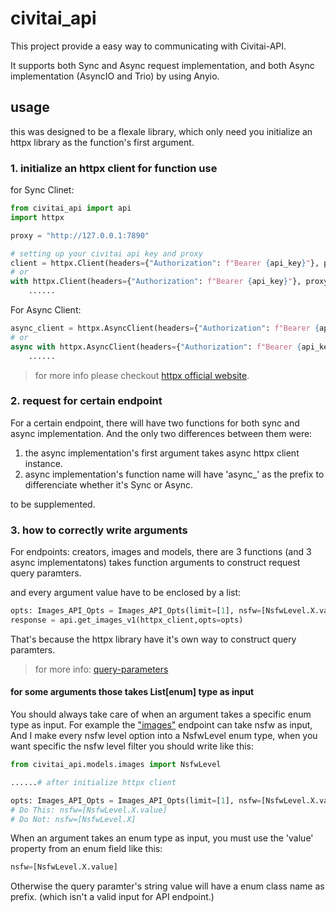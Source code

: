 # civitai_api

This project provide a easy way to communicating with Civitai-API.

It supports both Sync and Async request implementation, and both Async implementation (AsyncIO and Trio) by using Anyio.

## usage

this was designed to be a flexale library, which only need you initialize an httpx library as the function's first argument.

### 1. initialize an httpx client for function use

for Sync Clinet:

```python
from civitai_api import api
import httpx

proxy = "http://127.0.0.1:7890"

# setting up your civitai api key and proxy
client = httpx.Client(headers={"Authorization": f"Bearer {api_key}"}, proxy = proxy)
# or 
with httpx.Client(headers={"Authorization": f"Bearer {api_key}"}, proxy = proxy) as client:
    ......
```

For Async Client:

```python
async_client = httpx.AsyncClient(headers={"Authorization": f"Bearer {api_key}"}, proxy = proxy)
# or 
async with httpx.AsyncClient(headers={"Authorization": f"Bearer {api_key}"}, proxy = proxy) as async_client:
    ......
```

> for more info please checkout [httpx official website](https://www.python-httpx.org/advanced/clients/).

### 2. request for certain endpoint

For a certain endpoint, there will have two functions for both sync and async implementation. And the only two differences between them were:

1. the async implementation's first argument takes async httpx client instance.
2. async implementation's function name will have 'async_' as the prefix to differenciate whether it's Sync or Async.

to be supplemented.

### 3. how to correctly write arguments

For endpoints: creators, images and models, there are 3 functions (and 3 async implementatons) takes function arguments to construct request query paramters.

and every argument value have to be enclosed by a list:

```python
opts: Images_API_Opts = Images_API_Opts(limit=[1], nsfw=[NsfwLevel.X.value], postId=[11059742])
response = api.get_images_v1(httpx_client,opts=opts)
```

That's because the httpx library have it's own way to construct query paramters.

> for more info: [query-parameters](https://www.python-httpx.org/compatibility/#query-parameters)

#### for some arguments those takes List[enum] type as input

You should always take care of when an argument takes a specific enum type as input.
For example the ["images"](https://github.com/civitai/civitai/wiki/REST-API-Reference#response-fields-1) endpoint can take nsfw as input, And I make every nsfw level option into a NsfwLevel enum type, when you want specific the nsfw level filter you should write like this: 

```python
from civitai_api.models.images import NsfwLevel

......# after initialize httpx client

opts: Images_API_Opts = Images_API_Opts(limit=[1], nsfw=[NsfwLevel.X.value], postId=[11059742]) 
# Do This: nsfw=[NsfwLevel.X.value]
# Do Not: nsfw=[NsfwLevel.X]
```

When an argument takes an enum type as input, you must use the 'value' property from an enum field like this:

```python
nsfw=[NsfwLevel.X.value]
```

Otherwise the query paramter's string value will have a enum class name as prefix. (which isn't a valid input for API endpoint.)
